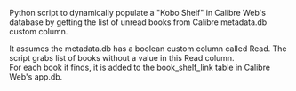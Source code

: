Python script to dynamically populate a "Kobo Shelf" in Calibre Web's database by getting the list of unread books from Calibre metadata.db custom column. 
  
It assumes the metadata.db has a boolean custom column called Read. 
The script grabs list of books without a value in this Read column.   
For each book it finds, it is added to the book_shelf_link table in Calibre Web's app.db.  
